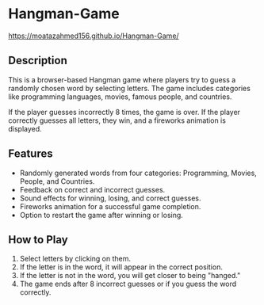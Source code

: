 # Hangman-Game
https://moatazahmed156.github.io/Hangman-Game/
## Description

This is a browser-based Hangman game where players try to guess a randomly chosen word by selecting letters. The game includes categories like programming languages, movies, famous people, and countries.

If the player guesses incorrectly 8 times, the game is over. If the player correctly guesses all letters, they win, and a fireworks animation is displayed.

## Features

- Randomly generated words from four categories: Programming, Movies, People, and Countries.
- Feedback on correct and incorrect guesses.
- Sound effects for winning, losing, and correct guesses.
- Fireworks animation for a successful game completion.
- Option to restart the game after winning or losing.

## How to Play

1. Select letters by clicking on them.
2. If the letter is in the word, it will appear in the correct position.
3. If the letter is not in the word, you will get closer to being "hanged."
4. The game ends after 8 incorrect guesses or if you guess the word correctly.
